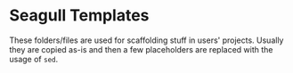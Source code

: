 # Seagull Templates

These folders/files are used for scaffolding stuff in users' projects. Usually
they are copied as-is and then a few placeholders are replaced with the usage of
`sed`.